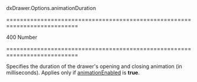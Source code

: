 <!--id-->dxDrawer.Options.animationDuration<!--/id-->
===========================================================================
<!--default-->400<!--/default-->
<!--type-->Number<!--/type-->
===========================================================================

<!--shortDescription-->
Specifies the duration of the drawer's opening and closing animation (in milliseconds). Applies only if [animationEnabled](/Documentation/ApiReference/UI_Widgets/dxDrawer/Configuration/#animationEnabled) is **true**.
<!--/shortDescription-->

<!--fullDescription-->

<!--/fullDescription-->